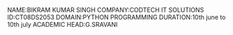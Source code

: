 NAME:BIKRAM KUMAR SINGH
COMPANY:CODTECH IT SOLUTIONS
ID:CT08DS2053
DOMAIN:PYTHON PROGRAMMING
DURATION:10th june to 10th july
ACADEMIC HEAD:G.SRAVANI
